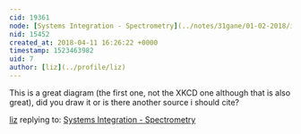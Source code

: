 ```yaml
---
cid: 19361
node: [Systems Integration - Spectrometry](../notes/31gane/01-02-2018/integration)
nid: 15452
created_at: 2018-04-11 16:26:22 +0000
timestamp: 1523463982
uid: 7
author: [liz](../profile/liz)
---
```


This is a great diagram (the first one, not the XKCD one although that is also great), did you draw it or is there another source i should cite?

[liz](../profile/liz) replying to: [Systems Integration - Spectrometry](../notes/31gane/01-02-2018/integration)

